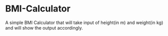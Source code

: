 # BMI-Calculator
A simple BMI Calculator that will take input of height(in m) and weight(in kg) and will show the output accordingly.

